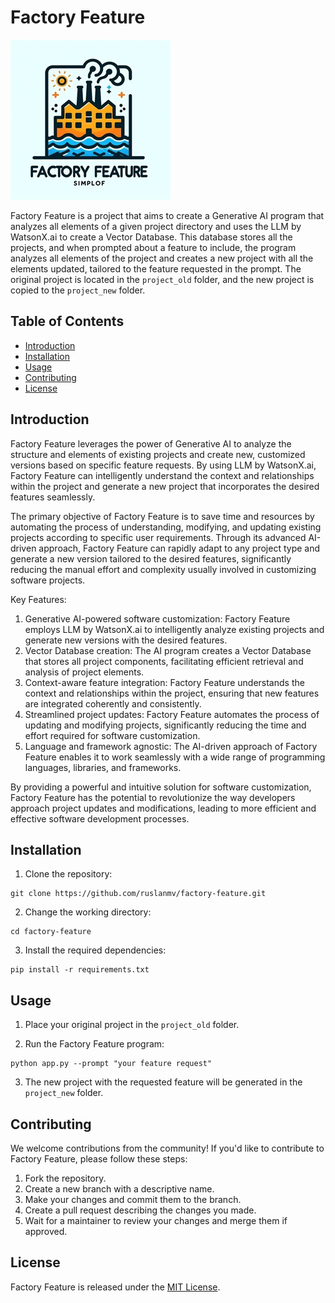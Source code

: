 # Factory Feature

![alt text](./assets/logo.jpeg)

Factory Feature is a project that aims to create a Generative AI program that analyzes all elements of a given project directory and uses the LLM by WatsonX.ai to create a Vector Database. This database stores all the projects, and when prompted about a feature to include, the program analyzes all elements of the project and creates a new project with all the elements updated, tailored to the feature requested in the prompt. The original project is located in the `project_old` folder, and the new project is copied to the `project_new` folder.

## Table of Contents

- [Introduction](#introduction)
- [Installation](#installation)
- [Usage](#usage)
- [Contributing](#contributing)
- [License](#license)

## Introduction

Factory Feature leverages the power of Generative AI to analyze the structure and elements of existing projects and create new, customized versions based on specific feature requests. By using LLM by WatsonX.ai, Factory Feature can intelligently understand the context and relationships within the project and generate a new project that incorporates the desired features seamlessly.

The primary objective of Factory Feature is to save time and resources by automating the process of understanding, modifying, and updating existing projects according to specific user requirements. Through its advanced AI-driven approach, Factory Feature can rapidly adapt to any project type and generate a new version tailored to the desired features, significantly reducing the manual effort and complexity usually involved in customizing software projects.

Key Features:

1. Generative AI-powered software customization: Factory Feature employs LLM by WatsonX.ai to intelligently analyze existing projects and generate new versions with the desired features.
2. Vector Database creation: The AI program creates a Vector Database that stores all project components, facilitating efficient retrieval and analysis of project elements.
3. Context-aware feature integration: Factory Feature understands the context and relationships within the project, ensuring that new features are integrated coherently and consistently.
4. Streamlined project updates: Factory Feature automates the process of updating and modifying projects, significantly reducing the time and effort required for software customization.
5. Language and framework agnostic: The AI-driven approach of Factory Feature enables it to work seamlessly with a wide range of programming languages, libraries, and frameworks.

By providing a powerful and intuitive solution for software customization, Factory Feature has the potential to revolutionize the way developers approach project updates and modifications, leading to more efficient and effective software development processes.



## Installation

1. Clone the repository:

```
git clone https://github.com/ruslanmv/factory-feature.git
```

2. Change the working directory:

```
cd factory-feature
```

3. Install the required dependencies:

```
pip install -r requirements.txt
```

## Usage

1. Place your original project in the `project_old` folder.

2. Run the Factory Feature program:

```
python app.py --prompt "your feature request"
```

3. The new project with the requested feature will be generated in the `project_new` folder.

## Contributing

We welcome contributions from the community! If you'd like to contribute to Factory Feature, please follow these steps:

1. Fork the repository.
2. Create a new branch with a descriptive name.
3. Make your changes and commit them to the branch.
4. Create a pull request describing the changes you made.
5. Wait for a maintainer to review your changes and merge them if approved.

## License

Factory Feature is released under the [MIT License](LICENSE.md).
